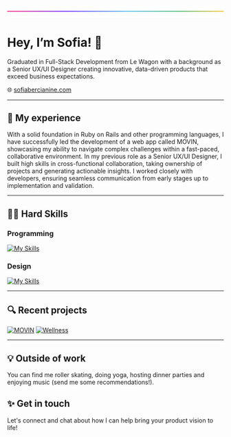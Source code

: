 ![Cover](/Cover.png)

# Hey, I’m Sofia! 👋

Graduated in Full-Stack Development from Le Wagon with a background as a Senior UX/UI Designer creating innovative, data-driven products that exceed business expectations.

🌐 [sofiabercianine.com](https://sofiabercianine.framer.website/)

---

## 💼 My experience
With a solid foundation in Ruby on Rails and other programming languages, I have successfully led the development of a web app called MOVIN, showcasing my ability to navigate complex challenges within a fast-paced, collaborative environment. In my previous role as a Senior UX/UI Designer, I built high skills in cross-functional collaboration, taking ownership of projects and generating actionable insights. I worked closely with developers, ensuring seamless communication from early stages up to implementation and validation.

---
## 👩‍💻 Hard Skills

### Programming
[![My Skills](https://skillicons.dev/icons?i=ruby,rails,js,html,css,scss,bootstrap,git,heroku,sqlite,vscode,webflow)](https://skillicons.dev)

### Design
[![My Skills](https://skillicons.dev/icons?i=figma,xd,pr,ps,ai,ae,blender)](https://skillicons.dev)

---

## 🔍 Recent projects

[![MOVIN](https://img.shields.io/badge/MOVIN-6A67FF?style=for-the-badge)](https://github.com/elenaprous/movin-app)
[![Wellness](https://img.shields.io/badge/Wellness-E4768A?style=for-the-badge)](https://github.com/bercianine/wellness-app)

---

## 💡 Outside of work
You can find me roller skating, doing yoga, hosting dinner parties and enjoying music (send me some recommendations!).

## ✨ Get in touch
Let's connect and chat about how I can help bring your product vision to life!

[![<Linkedin>](https://img.shields.io/badge/Linkedin-ffffff?style=for-the-badge&logo=Linkedin&logoColor=181717)](https://www.linkedin.com/in/sofiabercianine/)
[![<Behance>](https://img.shields.io/badge/Behance-ffffff?style=for-the-badge&logo=Behance&logoColor=181717)](https://www.behance.net/sofiabercianine)
[![<Email>](https://img.shields.io/badge/My_email-ffffff?style=for-the-badge&logo=Gmail&logoColor=181717)](mailto:sfbercianine@gmail.com)
